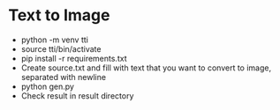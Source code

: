 # Text to Image
* python -m venv tti
* source tti/bin/activate
* pip install -r requirements.txt
* Create source.txt and fill with text that you want to convert to image, separated with newline
* python gen.py
* Check result in result directory
